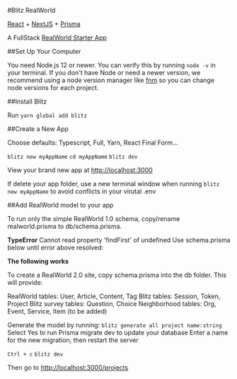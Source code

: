 #Blitz RealWorld

[React](https://reactjs.org) + [NextJS](https://nextjs.org) + [Prisma](https://www.prisma.io)

A FullStack [RealWorld Starter App](https://codebase.show/projects/realworld?category=fullstack)

##Set Up Your Computer

You need Node.js 12 or newer. You can verify this by running `node -v` in your terminal. If you don't have Node or need a newer version, we recommend using a node version manager like [fnm](https://github.com/Schniz/fnm) so you can change node versions for each project.

##Install Blitz

Run `yarn global add blitz`

##Create a New App

Choose defaults: Typescript, Full, Yarn, React Final Form...

`blitz new myAppName`
`cd myAppName`
`blitz dev`  

View your brand new app at [http://localhost:3000](http://localhost:3000)

If delete your app folder, use a new terminal window when running `blitz new myAppName` to avoid conflicts in your virutal .env


##Add RealWorld model to your app

To run only the simple RealWorld 1.0 schema, copy/rename realworld.prisma to db/schema.prisma.
<!--
  realworld.prisma originated from [NestJS+Prisma sample](https://github.com/lujakob/nestjs-realworld-example-app/blob/prisma/prisma/schema.prisma), with "mysql" changed to "sqlite".  
  Changed to hashedPassword and added name
-->

**TypeError**  Cannot read property 'findFirst' of undefined
Use schema.prisma below until error above resolved:

**The following works**

To create a RealWorld 2.0 site, copy schema.prisma into the db folder. This will provide:

RealWorld tables: User, Article, Content, Tag
Blitz tables: Session, Token, Project
Blitz survey tables: Question, Choice
Neighborhood tables: Org, Event, Service, Item (to be added)


Generate the model by running:
`blitz generate all project name:string`
Select Yes to run Prisma migrate dev to update your database
Enter a name for the new migration, then restart the server

`Ctrl + c`
`blitz dev`

Then go to [http://localhost:3000/projects](http://localhost:3000/projects)


<!--
  model User {
  bio        String?
  email      String    @unique
  id         Int       @default(autoincrement()) @id
  image      String?
  name       String?
  hashedPassword String?
  username   String?   @unique
  articles   Article[] @relation("UserArticles")
  favorites  Article[] @relation("UserFavorites", references: [id])
  comments   Comment[] @relation("UserComments")
  followedBy User[]    @relation("UserFollows", references: [id])
  following  User[]    @relation("UserFollows", references: [id])
}
-->
